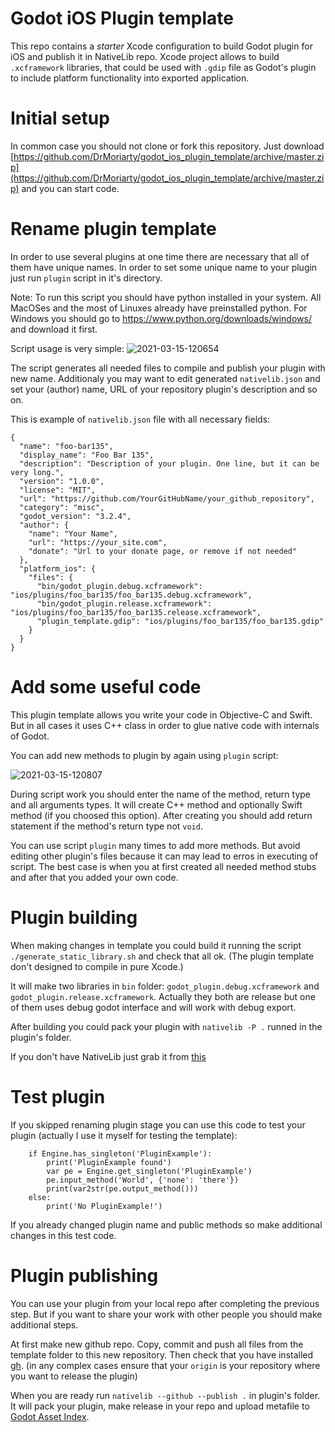 # Godot iOS Plugin template

This repo contains a *starter* Xcode configuration to build Godot plugin for iOS and publish it in NativeLib repo.
Xcode project allows to build `.xcframework` libraries, that could be used with `.gdip` file as Godot's plugin to include platform functionality into exported application.

# Initial setup

In common case you should not clone or fork this repository. Just download [https://github.com/DrMoriarty/godot_ios_plugin_template/archive/master.zip](https://github.com/DrMoriarty/godot_ios_plugin_template/archive/master.zip) and you can start code.

# Rename plugin template

In order to use several plugins at one time there are necessary that all of them have unique names. In order to set some unique name to your plugin just run `plugin` script in it's directory.

Note: To run this script you should have python installed in your system. All MacOSes and the most of Linuxes already have preinstalled python. For Windows you should go to https://www.python.org/downloads/windows/ and download it first.

Script usage is very simple:
![2021-03-15-120654](https://user-images.githubusercontent.com/1177068/111130490-526f3b80-8588-11eb-968a-fee67c1ba5a1.gif)

The script generates all needed files to compile and publish your plugin with new name. Additionaly you may want to edit generated `nativelib.json` and set your (author) name, URL of your repository plugin's description and so on.

This is example of `nativelib.json` file with all necessary fields:
```
{
  "name": "foo-bar135",
  "display_name": "Foo Bar 135",
  "description": "Description of your plugin. One line, but it can be very long.",
  "version": "1.0.0",
  "license": "MIT",
  "url": "https://github.com/YourGitHubName/your_github_repository",
  "category": "misc",
  "godot_version": "3.2.4",
  "author": {
    "name": "Your Name",
    "url": "https://your_site.com",
    "donate": "Url to your donate page, or remove if not needed"
  },
  "platform_ios": {
    "files": {
      "bin/godot_plugin.debug.xcframework": "ios/plugins/foo_bar135/foo_bar135.debug.xcframework",
      "bin/godot_plugin.release.xcframework": "ios/plugins/foo_bar135/foo_bar135.release.xcframework",
      "plugin_template.gdip": "ios/plugins/foo_bar135/foo_bar135.gdip"
    }
  }
}
```

# Add some useful code

This plugin template allows you write your code in Objective-C and Swift. But in all cases it uses C++ class in order to glue native code with internals of Godot.

You can add new methods to plugin by again using `plugin` script:

![2021-03-15-120807](https://user-images.githubusercontent.com/1177068/111142355-a3d1f780-8595-11eb-89bb-72fa65dea349.gif)

During script work you should enter the name of the method, return type and all arguments types. It will create C++ method and optionally Swift method (if you choosed this option). After creating you should add return statement if the method's return type not `void`.

You can use script `plugin` many times to add more methods. But avoid editing other plugin's files because it can may lead to erros in executing of script. The best case is when you at first created all needed method stubs and after that you added your own code. 

# Plugin building

When making changes in template you could build it running the script `./generate_static_library.sh` and check that all ok. (The plugin template don't designed to compile in pure Xcode.)

It will make two libraries in `bin` folder: `godot_plugin.debug.xcframework` and `godot_plugin.release.xcframework`. Actually they both are release but one of them uses debug godot interface and will work with debug export.

After building you could pack your plugin with `nativelib -P .` runned in the plugin's folder.

If you don't have NativeLib just grab it from [this](https://github.com/DrMoriarty/nativelib-cli)

# Test plugin

If you skipped renaming plugin stage you can use this code to test your plugin (actually I use it myself for testing the template):
```
    if Engine.has_singleton('PluginExample'):
        print('PluginExample found')
        var pe = Engine.get_singleton('PluginExample')
        pe.input_method('World', {'none': 'there'})
        print(var2str(pe.output_method()))
    else:
        print('No PluginExample!')
```
If you already changed plugin name and public methods so make additional changes in this test code.

# Plugin publishing

You can use your plugin from your local repo after completing the previous step. But if you want to share your work with other people you should make additional steps.

At first make new github repo. Copy, commit and push all files from the template folder to this new repository. Then check that you have installed [gh](https://github.com/cli/cli). (in any complex cases ensure that your `origin` is your repository where you want to release the plugin)

When you are ready run `nativelib --github --publish .` in plugin's folder. It will pack your plugin, make release in your repo and upload metafile to [Godot Asset Index](https://github.com/godot-asset/index).
